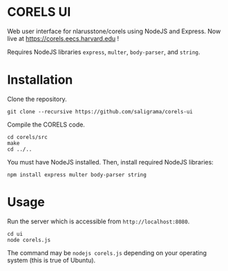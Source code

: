 # CORELS UI
Web user interface for nlarusstone/corels using NodeJS and Express. Now live at https://corels.eecs.harvard.edu !

Requires NodeJS libraries `express`, `multer`, `body-parser`, and `string`.

# Installation
Clone the repository.

    git clone --recursive https://github.com/saligrama/corels-ui

Compile the CORELS code.

    cd corels/src
    make
    cd ../..

You must have NodeJS installed. Then, install required NodeJS libraries:

    npm install express multer body-parser string

# Usage

Run the server which is accessible from `http://localhost:8080`.

    cd ui
    node corels.js

The command may be `nodejs corels.js` depending on your operating system (this is true of Ubuntu).
